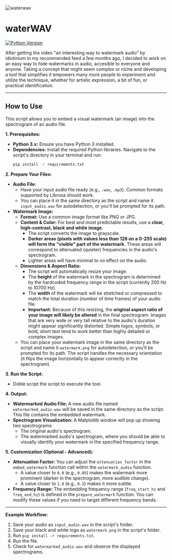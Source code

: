 
![waterwav](https://github.com/user-attachments/assets/70fad97b-c4f4-4f19-8c9c-3c1745ce8dc4)

# waterWAV

[![Python Version](https://img.shields.io/badge/python-3.9%2B-blue.svg)](https://www.python.org/)

After getting the video "an interesting way to watermark audio" by idiotinium in my recommended feed a few months ago, I decided to work on an easy way to hide watermarks in audio, accesible to everyone and anyone. Taking a concept that might seem complex or niche and developing a tool that simplifies it empowers many more people to experiment and utilize the technique, whether for artistic expression, a bit of fun, or practical identification.

---

## How to Use

This script allows you to embed a visual watermark (an image) into the spectrogram of an audio file.

**1. Prerequisites:**

*   **Python 3.x:** Ensure you have Python 3 installed.
*   **Dependencies:** Install the required Python libraries. Navigate to the script's directory in your terminal and run:
    ```bash
    pip install -r requirements.txt
    ```

**2. Prepare Your Files:**

*   **Audio File:**
    *   Have your input audio file ready (e.g., `.wav`, `.mp3`). Common formats supported by Librosa should work.
    *   You can place it in the same directory as the script and name it `input_audio.wav` for autodetection, or you'll be prompted for its path.
*   **Watermark Image:**
    *   **Format:** Use a common image format like PNG or JPG.
    *   **Content & Color:** For best and most predictable results, use a **clear, high-contrast, black and white image**.
        *   The script converts the image to grayscale.
        *   **Darker areas (pixels with values less than 128 on a 0-255 scale) will form the "visible" part of the watermark.** These areas will correspond to attenuated (quieter) frequencies in the audio's spectrogram.
        *   Lighter areas will have minimal to no effect on the audio.
    *   **Dimensions & Aspect Ratio:**
        *   The script will automatically resize your image.
        *   The **height** of the watermark in the spectrogram is determined by the hardcoded frequency range in the script (currently 200 Hz to 10700 Hz).
        *   The **width** of the watermark will be stretched or compressed to match the total duration (number of time frames) of your audio file.
        *   **Important:** Because of this resizing, the **original aspect ratio of your image will likely be altered** in the final spectrogram. Images that are very wide or very tall relative to the audio's duration might appear significantly distorted. Simple logos, symbols, or bold, short text tend to work better than highly detailed or complex images.
    *   You can place your watermark image in the same directory as the script and name it `watermark.png` for autodetection, or you'll be prompted for its path. The script handles the necessary orientation (it flips the image horizontally to appear correctly in the spectrogram).

**3. Run the Script:**

*   Doble script the script to execute the tool.

**4. Output:**

*   **Watermarked Audio File:** A new audio file named `watermarked_audio.wav` will be saved in the same directory as the script. This file contains the embedded watermark.
*   **Spectrogram Visualization:** A Matplotlib window will pop up showing two spectrograms:
    *   The original audio's spectrogram.
    *   The watermarked audio's spectrogram, where you should be able to visually identify your watermark in the specified frequency range.

**5. Customization (Optional - Advanced):**

*   **Attenuation Factor:** You can adjust the `attenuation_factor` in the `embed_watermark` function call within the `watermark_audio` function.
    *   A value closer to `0.0` (e.g., `0.05`) makes the watermark more prominent (darker in the spectrogram, more audible change).
    *   A value closer to `1.0` (e.g., `0.5`) makes it more subtle.
*   **Frequency Range:** The embedding frequency range (`freq_start_hz` and `freq_end_hz`) is defined in the `prepare_watermark` function. You can modify these values if you need to target different frequency bands.

---

**Example Workflow:**

1.  Save your audio as `input_audio.wav` in the script's folder.
2.  Save your black and white logo as `watermark.png` in the script's folder.
3.  Run `pip install -r requirements.txt`.
4.  Run the file.
5.  Check for `watermarked_audio.wav` and observe the displayed spectrograms.

